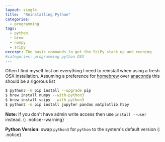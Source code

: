 ```yaml
---
layout: single
title:  "Reinstalling Python"
categories:
  - programming
tags:
  - python
  - brew
  - numpy
  - scipy
excerpt: The basic commands to get the SciPy stack up and running
#categories: programming python OSX
---
```

Often I find myself lost on everything I need to reinstall when using a fresh OSX installation. Assuming a preference for [homebrew](https://brew.sh/) over [anaconda](https://anaconda.org/) this should be a rigorous list
```bash
$ python3 -m pip install --upgrade pip
$ brew install numpy --with-python3
$ brew install scipy --with-python3
$ python3 -m pip install jupyter pandas matplotlib h5py
```

**Note:** If you don't have admin write access then use `install --user` instead.
{: .notice--warning}

**Python Version:** swap `python3` for `python` to the system's default version
{: .notice}
